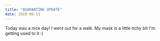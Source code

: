 ```yaml
---
title: "QUARANTINE UPDATE"
date: 2020-06-11
---
```

Today was a nice day! I went out for a walk. My mask is a little itchy bit I'm getting used to it :)
